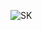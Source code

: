 ![SK](https://github.com/minseok06/minseok06/assets/121544294/446f3006-0264-430e-b019-5c4a1acd30a6)
